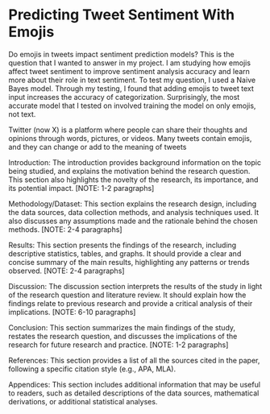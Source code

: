 # Predicting Tweet Sentiment With Emojis

Do emojis in tweets impact sentiment prediction models? This is the question that I wanted to answer in my project. I am studying how emojis affect tweet sentiment to improve sentiment analysis accuracy and learn more about their role in text sentiment. To test my question, I used a Naive Bayes model. Through my testing, I found that adding emojis to tweet text input increases the accuracy of categorization. Surprisingly, the most accurate model that I tested on involved training the model on only emojis, not text. 

Twitter (now X) is a platform where people can share their thoughts and opinions through words, pictures, or videos. Many tweets contain emojis, and they can change or add to the meaning of tweets 

Introduction: The introduction provides background information on the topic being studied, and explains the motivation behind the research question. This section also highlights the novelty of the research, its importance, and its potential impact. [NOTE: 1-2 paragraphs]

Methodology/Dataset: This section explains the research design, including the data sources, data collection methods, and analysis techniques used. It also discusses any assumptions made and the rationale behind the chosen methods. [NOTE: 2-4 paragraphs]

Results: This section presents the findings of the research, including descriptive statistics, tables, and graphs. It should provide a clear and concise summary of the main results, highlighting any patterns or trends observed. [NOTE: 2-4 paragraphs]

Discussion: The discussion section interprets the results of the study in light of the research question and literature review. It should explain how the findings relate to previous research and provide a critical analysis of their implications. [NOTE: 6-10 paragraphs]

Conclusion: This section summarizes the main findings of the study, restates the research question, and discusses the implications of the research for future research and practice. [NOTE: 1-2 paragraphs]

References: This section provides a list of all the sources cited in the paper, following a specific citation style (e.g., APA, MLA).

Appendices: This section includes additional information that may be useful to readers, such as detailed descriptions of the data sources, mathematical derivations, or additional statistical analyses.
